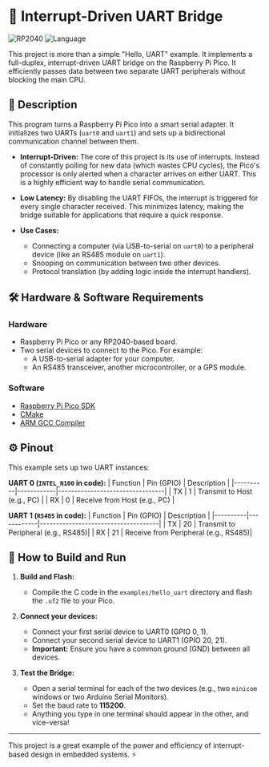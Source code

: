 # 🌉 Interrupt-Driven UART Bridge

![RP2040](https://img.shields.io/badge/MCU-RP2040-blue) ![Language](https://img.shields.io/badge/Language-C-blue)

This project is more than a simple "Hello, UART" example. It implements a full-duplex, interrupt-driven UART bridge on the Raspberry Pi Pico. It efficiently passes data between two separate UART peripherals without blocking the main CPU.

## 📝 Description

This program turns a Raspberry Pi Pico into a smart serial adapter. It initializes two UARTs (`uart0` and `uart1`) and sets up a bidirectional communication channel between them.

- **Interrupt-Driven:** The core of this project is its use of interrupts. Instead of constantly polling for new data (which wastes CPU cycles), the Pico's processor is only alerted when a character arrives on either UART. This is a highly efficient way to handle serial communication.

- **Low Latency:** By disabling the UART FIFOs, the interrupt is triggered for every single character received. This minimizes latency, making the bridge suitable for applications that require a quick response.

- **Use Cases:**
    - Connecting a computer (via USB-to-serial on `uart0`) to a peripheral device (like an RS485 module on `uart1`).
    - Snooping on communication between two other devices.
    - Protocol translation (by adding logic inside the interrupt handlers).

## 🛠️ Hardware & Software Requirements

### Hardware
- Raspberry Pi Pico or any RP2040-based board.
- Two serial devices to connect to the Pico. For example:
    - A USB-to-serial adapter for your computer.
    - An RS485 transceiver, another microcontroller, or a GPS module.

### Software
- [Raspberry Pi Pico SDK](https://github.com/raspberrypi/pico-sdk)
- [CMake](https://cmake.org/)
- [ARM GCC Compiler](https://developer.arm.com/tools-and-software/open-source-software/developer-tools/gnu-toolchain/gnu-rm)

## ⚙️ Pinout

This example sets up two UART instances:

**UART 0 (`INTEL_N100` in code):**
| Function | Pin (GPIO) | Description                     |
|----------|------------|---------------------------------|
|  TX      | 1          | Transmit to Host (e.g., PC)     |
|  RX      | 0          | Receive from Host (e.g., PC)    |

**UART 1 (`RS485` in code):**
| Function | Pin (GPIO) | Description                         |
|----------|------------|-------------------------------------|
|  TX      | 20         | Transmit to Peripheral (e.g., RS485)|
|  RX      | 21         | Receive from Peripheral (e.g., RS485)|

## 🚀 How to Build and Run

1.  **Build and Flash:**
    - Compile the C code in the `examples/hello_uart` directory and flash the `.uf2` file to your Pico.

2.  **Connect your devices:**
    - Connect your first serial device to UART0 (GPIO 0, 1).
    - Connect your second serial device to UART1 (GPIO 20, 21).
    - **Important:** Ensure you have a common ground (GND) between all devices.

3.  **Test the Bridge:**
    - Open a serial terminal for each of the two devices (e.g., two `minicom` windows or two Arduino Serial Monitors).
    - Set the baud rate to **115200**.
    - Anything you type in one terminal should appear in the other, and vice-versa!

---

This project is a great example of the power and efficiency of interrupt-based design in embedded systems. ⚡️
